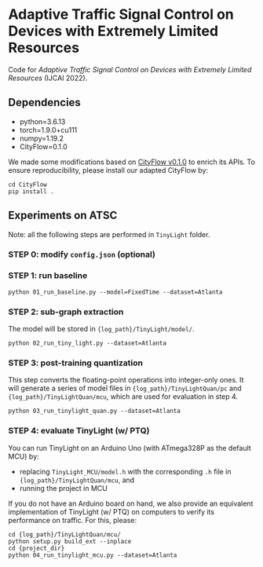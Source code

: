 # Adaptive Traffic Signal Control on Devices with Extremely Limited Resources

Code for _Adaptive Traffic Signal Control on Devices with Extremely Limited Resources_ (IJCAI 2022). 

## Dependencies
- python=3.6.13
- torch=1.9.0+cu111
- numpy=1.19.2
- CityFlow=0.1.0 

We made some modifications based on [CityFlow v0.1.0](https://github.com/cityflow-project/CityFlow) to enrich its APIs. To ensure reproducibility, please install our adapted CityFlow by: 
```shell
cd CityFlow
pip install .
```

## Experiments on ATSC

Note: all the following steps are performed in `TinyLight` folder.  
### STEP 0: modify `config.json` (optional)

### STEP 1: run baseline 
```shell
python 01_run_baseline.py --model=FixedTime --dataset=Atlanta
```

### STEP 2: sub-graph extraction
The model will be stored in `{log_path}/TinyLight/model/`.
```shell
python 02_run_tiny_light.py --dataset=Atlanta
```

### STEP 3: post-training quantization 

This step converts the floating-point operations into integer-only ones. It will generate a series of model files in `{log_path}/TinyLightQuan/pc` and 
`{log_path}/TinyLightQuan/mcu`, which are used for evaluation in step 4. 
```shell
python 03_run_tinylight_quan.py --dataset=Atlanta 
```

### STEP 4: evaluate TinyLight (w/ PTQ)

You can run TinyLight on an Arduino Uno (with ATmega328P as the default MCU) by: 
 
- replacing `TinyLight_MCU/model.h` with the corresponding `.h` file in `{log_path}/TinyLightQuan/mcu`, and
- running the project in MCU 


If you do not have an Arduino board on hand, we also provide an equivalent implementation of TinyLight (w/ PTQ) on computers to verify its performance on traffic. For this, please: 
```shell 
cd {log_path}/TinyLightQuan/mcu/ 
python setup.py build_ext --inplace
cd {project_dir}
python 04_run_tinylight_mcu.py --dataset=Atlanta 
```
